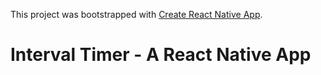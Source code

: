 This project was bootstrapped with [Create React Native App](https://github.com/react-community/create-react-native-app).

# Interval Timer - A React Native App

